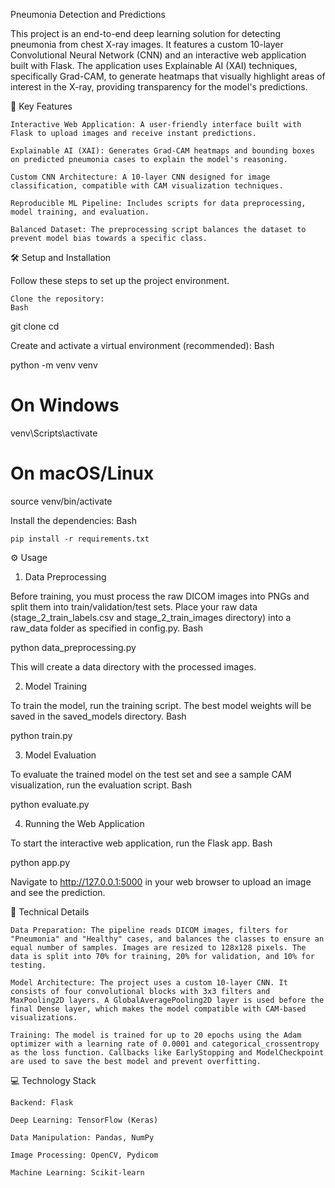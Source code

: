 Pneumonia Detection and Predictions

This project is an end-to-end deep learning solution for detecting pneumonia from chest X-ray images. It features a custom 10-layer Convolutional Neural Network (CNN) and an interactive web application built with Flask. The application uses Explainable AI (XAI) techniques, specifically Grad-CAM, to generate heatmaps that visually highlight areas of interest in the X-ray, providing transparency for the model's predictions.

🚀 Key Features

    Interactive Web Application: A user-friendly interface built with Flask to upload images and receive instant predictions.

    Explainable AI (XAI): Generates Grad-CAM heatmaps and bounding boxes on predicted pneumonia cases to explain the model's reasoning.

    Custom CNN Architecture: A 10-layer CNN designed for image classification, compatible with CAM visualization techniques.

    Reproducible ML Pipeline: Includes scripts for data preprocessing, model training, and evaluation.

    Balanced Dataset: The preprocessing script balances the dataset to prevent model bias towards a specific class.


🛠️ Setup and Installation

Follow these steps to set up the project environment.

    Clone the repository:
    Bash

git clone <your-repository-url>
cd <repository-folder>

Create and activate a virtual environment (recommended):
Bash

python -m venv venv
# On Windows
venv\Scripts\activate
# On macOS/Linux
source venv/bin/activate

Install the dependencies:
Bash

    pip install -r requirements.txt

⚙️ Usage

1. Data Preprocessing

Before training, you must process the raw DICOM images into PNGs and split them into train/validation/test sets. Place your raw data (stage_2_train_labels.csv and stage_2_train_images directory) into a raw_data folder as specified in config.py.
Bash

python data_preprocessing.py

This will create a data directory with the processed images.

2. Model Training

To train the model, run the training script. The best model weights will be saved in the saved_models directory.
Bash

python train.py

3. Model Evaluation

To evaluate the trained model on the test set and see a sample CAM visualization, run the evaluation script.
Bash

python evaluate.py

4. Running the Web Application

To start the interactive web application, run the Flask app.
Bash

python app.py

Navigate to http://127.0.0.1:5000 in your web browser to upload an image and see the prediction.

🧠 Technical Details

    Data Preparation: The pipeline reads DICOM images, filters for "Pneumonia" and "Healthy" cases, and balances the classes to ensure an equal number of samples. Images are resized to 128x128 pixels. The data is split into 70% for training, 20% for validation, and 10% for testing.

    Model Architecture: The project uses a custom 10-layer CNN. It consists of four convolutional blocks with 3x3 filters and MaxPooling2D layers. A GlobalAveragePooling2D layer is used before the final Dense layer, which makes the model compatible with CAM-based visualizations.

    Training: The model is trained for up to 20 epochs using the Adam optimizer with a learning rate of 0.0001 and categorical_crossentropy as the loss function. Callbacks like EarlyStopping and ModelCheckpoint are used to save the best model and prevent overfitting.

💻 Technology Stack

    Backend: Flask

    Deep Learning: TensorFlow (Keras)

    Data Manipulation: Pandas, NumPy

    Image Processing: OpenCV, Pydicom

    Machine Learning: Scikit-learn
